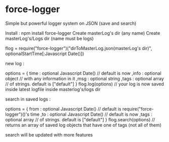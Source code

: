 # force-logger
Simple but powerful logger system on JSON (save and search)

Install :
npm install force-logger
Create masterLog's dir (any name)
Create masterLog's/Logs dir (name must be logs)

flog = require("force-logger")("dirToMasterLog.json(masterLog's dir)", optionalStartTime[:Javascript Date()])


new log :

options = {
  time : optional Javascript Date() // default is now
  ,info : optional object // with any information in it
  ,msg : optional string
  ,tags : optional array // of strings. default is ["default"]
}
flog.log(options)
// your log is now saved inside latest logfile inside masterlog's/logs dir

search in saved logs :

options = {
  from : optional Javascript Date() // default is require("force-logger")()'s time
  ,to : optional Javascript Date() // default is now
  ,tags : optional array // of strings. default is ["default"]
}
flog.search(options)
// returns an array of saved log objects that have one of tags (not all of them)

search will be updated with more features
